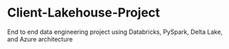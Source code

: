 # Client-Lakehouse-Project
End to end data engineering project using Databricks, PySpark, Delta Lake, and Azure architecture
